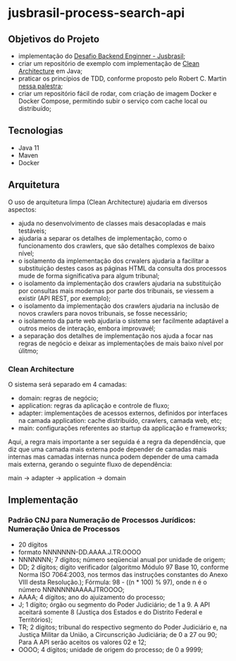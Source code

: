 # jusbrasil-process-search-api

## Objetivos do Projeto

- implementação do [Desafio Backend Enginner - Jusbrasil](https://gist.github.com/tarsisazevedo/966d469e8a80741334d3c4dce66cbea5);
- criar um repositório de exemplo com implementação de [Clean Architecture](https://blog.cleancoder.com/uncle-bob/2012/08/13/the-clean-architecture.html) em Java;
- praticar os princípios de TDD, conforme proposto pelo Robert C. Martin [nessa palestra](https://www.youtube.com/watch?v=58jGpV2Cg50&list=PLJxaxbiDu_CIDjGndHcoXrg-ockNem27L&index=6&t=1300s&ab_channel=UnityCoin);
- criar um repositório fácil de rodar, com criação de imagem Docker e Docker Compose, permitindo subir o serviço com cache local ou distribuído;

## Tecnologias
- Java 11
- Maven
- Docker

## Arquitetura

O uso de arquitetura limpa (Clean Architecture) ajudaria em diversos aspectos:

- ajuda no desenvolvimento de classes mais desacopladas e mais testáveis;
- ajudaria a separar os detalhes de implementação, como o funcionamento dos crawlers, que são detalhes complexos de baixo nível;
- o isolamento da implementação dos crwalers ajudaria a facilitar a substituição destes casos as páginas HTML da consulta dos processos mude de forma significativa para algum tribunal;
- o isolamento da implementação dos crawlers ajudaria na substituição por consultas mais modernas por parte dos tribunais, se viessem a existir (API REST, por exemplo);
- o isolamento da implementação dos crawlers ajudaria na inclusão de novos crawlers para novos tribunais, se fosse necessário;
- o isolamento da parte web ajudaria o sistema ser facilmente adaptável a outros meios de interação, embora improvavél;
- a separação dos detalhes de implementação nos ajuda a focar nas regras de negócio e deixar as implementações de mais baixo nível por úlitmo;

### Clean Architecture

O sistema será separado em 4 camadas:
- domain: regras de negócio;
- application: regras da aplicação e controle de fluxo;
- adapter: implementações de acessos externos, definidos por interfaces na camada application: cache distribuído, crawlers, camada web, etc;
- main: configurações referentes ao startup da applicação e frameworks;

Aqui, a regra mais importante a ser seguida é a regra da dependência, que diz que uma camada mais externa pode depender de camadas mais internas mas camadas internas nunca podem depender de uma camada mais externa, gerando o seguinte fluxo de dependência:

main -> adapter -> application -> domain

## Implementação

### Padrão CNJ para Numeração de Processos Jurídicos: Numeração Única de Processos

- 20 dígitos
- formato NNNNNNN-DD.AAAA.J.TR.OOOO
- NNNNNNN; 7 dígitos; número seqüencial anual por unidade de origem;
- DD; 2 dígitos; dígito verificador (algoritmo Módulo 97 Base 10, conforme Norma ISO 7064:2003, nos termos das instruções constantes do Anexo VIII desta Resolução.); Fórmula: 98 - ((n * 100) % 97), onde n é o número NNNNNNNAAAAJTROOOO;
- AAAA; 4 dígitos; ano do ajuizamento do processo;
- J; 1 dígito; órgão ou segmento do Poder Judiciário; de 1 a 9. A API aceitará somente 8 (Justiça dos Estados e do Distrito Federal e Territórios);
- TR; 2 dígitos; tribunal do respectivo segmento do Poder Judiciário e, na Justiça Militar da União, a Circunscrição Judiciária; de 0 a 27 ou 90; Para A API serão aceitos os valores 02 e 12;
- OOOO; 4 dígitos; unidade de origem do processo; de 0 a 9999;
